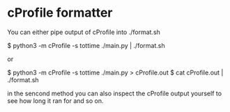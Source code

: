 # cProfile formatter

You can either pipe output of cProfile into ./format.sh

$ python3 -m cProfile -s tottime ./main.py | ./format.sh

or

$ python3 -m cProfile -s tottime ./main.py > cProfile.out
$ cat cProfile.out | ./format.sh

in the sencond method you can also inspect the cProfile output yourself to see how long it ran for and so on.
